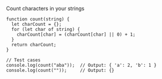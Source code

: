 Count characters in your strings

    function count(string) {
      let charCount = {};
      for (let char of string) {
        charCount[char] = (charCount[char] || 0) + 1;
      }
      return charCount;
    }
    
    // Test cases
    console.log(count("aba"));  // Output: { 'a': 2, 'b': 1 }
    console.log(count(""));     // Output: {}
